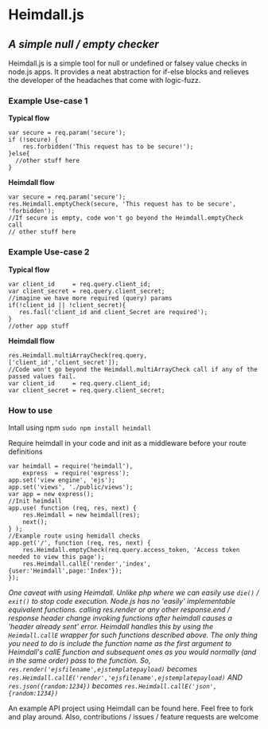 # Heimdall.js 
## _A simple null / empty checker_
Heimdall.js is a simple tool for null or undefined or falsey value checks in node.js apps. It provides a neat abstraction for if-else blocks and relieves the developer of the headaches that come with logic-fuzz.
### Example Use-case 1
**Typical flow**
```
var secure = req.param('secure');
if (!secure) {
    res.forbidden('This request has to be secure!');
}else{
  //other stuff here
}
```
**Heimdall flow**
```
var secure = req.param('secure');
res.Heimdall.emptyCheck(secure, 'This request has to be secure', 'forbidden');
//If secure is empty, code won't go beyond the Heimdall.emptyCheck call
// other stuff here
```

### Example Use-case 2
**Typical flow**
```
var client_id     = req.query.client_id;
var client_secret = req.query.client_secret;
//imagine we have more required (query) params 
if(!client_id || !client_secret){
   res.fail('client_id and client_Secret are required');
}
//other app stuff
```
**Heimdall flow**
```
res.Heimdall.multiArrayCheck(req.query, ['client_id','client_secret']); 
//Code won't go beyond the Heimdall.multiArrayCheck call if any of the passed values fail.
var client_id     = req.query.client_id;
var client_secret = req.query.client_secret;
```
### How to use
 Intall using npm `sudo npm install heimdall`
 
 Require heimdall in your code and init as a middleware before your route definitions
```
var heimdall = require('heimdall'),
    express  = require('express');
app.set('view engine', 'ejs');
app.set('views', './public/views');
var app = new express();
//Init heimdall
app.use( function (req, res, next) {
    res.Heimdall = new heimdall(res);
    next();
} );
//Example route using hemidall checks
app.get('/', function (req, res, next) {
    res.Heimdall.emptyCheck(req.query.access_token, 'Access token needed to view this page');
    res.Heimdall.callE('render','index', {user:'Heimdall',page:'Index'});
});
```
_One caveat with using Heimdall. Unlike php where we can easily use `die()` / `exit()` to stop code execution. Node.js has no 'easily' implementable equivalent functions. calling res.render or any other response.end / response header change invoking functions after heimdall causes a 'header already sent' error. 
Heimdall handles this by using the `Heimdall.callE` wrapper for such functions described above. The only thing you need to do is include the function name as the first argument to Heimdall's callE function and subsequent ones as you would normally (and in the same order) pass to the function. So, `res.render('ejsfilename',ejstemplatepayload)` becomes `res.Heimdall.callE('render','ejsfilename',ejstemplatepayload)` AND `res.json({random:1234})` becomes `res.Heimdall.callE('json',{random:1234})`_

An example API project using Heimdall can be found here. Feel free to fork and play around. Also, contributions / issues / feature requests are welcome 


